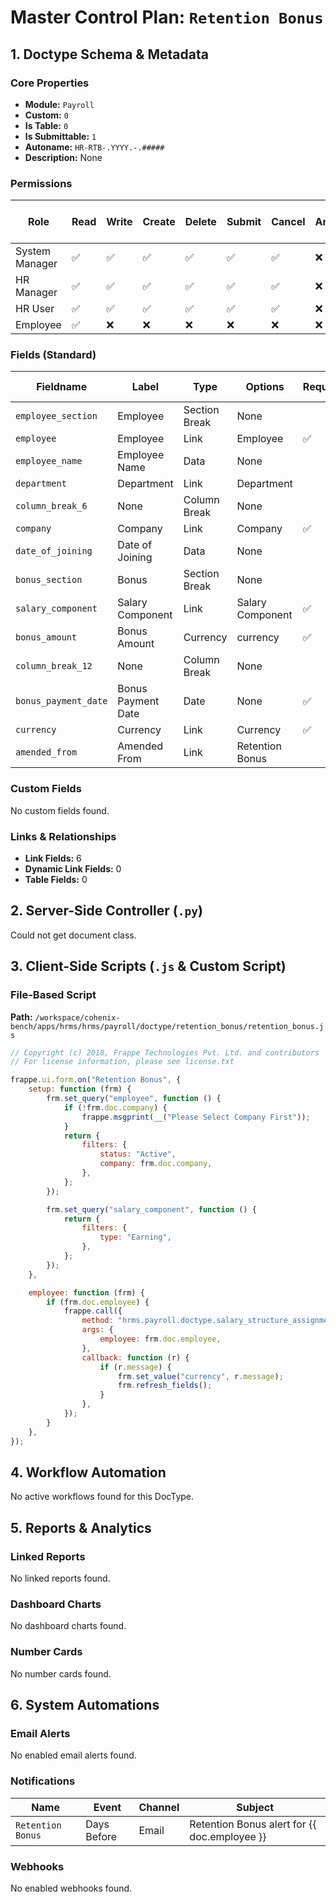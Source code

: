 # Master Control Plan: `Retention Bonus`

## 1. Doctype Schema & Metadata

### Core Properties
- **Module:** `Payroll`
- **Custom:** `0`
- **Is Table:** `0`
- **Is Submittable:** `1`
- **Autoname:** `HR-RTB-.YYYY.-.#####`
- **Description:** None

### Permissions
| Role | Read | Write | Create | Delete | Submit | Cancel | Amend | Report | Import | Export | Print | Email | Share | Set User Perms |
|---|---|---|---|---|---|---|---|---|---|---|---|---|---|---|
| System Manager | ✅ | ✅ | ✅ | ✅ | ✅ | ✅ | ❌ | ✅ | ❌ | ✅ | ✅ | ✅ | ✅ | ❌ |
| HR Manager | ✅ | ✅ | ✅ | ✅ | ✅ | ✅ | ❌ | ✅ | ❌ | ✅ | ✅ | ✅ | ✅ | ❌ |
| HR User | ✅ | ✅ | ✅ | ✅ | ✅ | ✅ | ❌ | ✅ | ❌ | ✅ | ✅ | ✅ | ✅ | ❌ |
| Employee | ✅ | ❌ | ❌ | ❌ | ❌ | ❌ | ❌ | ✅ | ❌ | ✅ | ✅ | ✅ | ✅ | ❌ |


### Fields (Standard)
| Fieldname | Label | Type | Options | Required | Hidden | Read Only | Default | Description |
|---|---|---|---|---|---|---|---|---|
| `employee_section` | Employee | Section Break | None |  |  |  | None | None |
| `employee` | Employee | Link | Employee | ✅ |  |  | None | None |
| `employee_name` | Employee Name | Data | None |  |  | ✅ | None | None |
| `department` | Department | Link | Department |  |  | ✅ | None | None |
| `column_break_6` | None | Column Break | None |  |  |  | None | None |
| `company` | Company | Link | Company | ✅ |  |  | None | None |
| `date_of_joining` | Date of Joining | Data | None |  |  | ✅ | None | None |
| `bonus_section` | Bonus | Section Break | None |  |  |  | None | None |
| `salary_component` | Salary Component | Link | Salary Component | ✅ |  |  | None | None |
| `bonus_amount` | Bonus Amount | Currency | currency | ✅ |  |  | None | None |
| `column_break_12` | None | Column Break | None |  |  |  | None | None |
| `bonus_payment_date` | Bonus Payment Date | Date | None | ✅ |  |  | None | None |
| `currency` | Currency | Link | Currency | ✅ |  | ✅ | None | None |
| `amended_from` | Amended From | Link | Retention Bonus |  |  | ✅ | None | None |


### Custom Fields
No custom fields found.


### Links & Relationships
- **Link Fields:** 6
- **Dynamic Link Fields:** 0
- **Table Fields:** 0

## 2. Server-Side Controller (`.py`)
Could not get document class.


## 3. Client-Side Scripts (`.js` & Custom Script)
### File-Based Script
**Path:** `/workspace/cohenix-bench/apps/hrms/hrms/payroll/doctype/retention_bonus/retention_bonus.js`
```javascript
// Copyright (c) 2018, Frappe Technologies Pvt. Ltd. and contributors
// For license information, please see license.txt

frappe.ui.form.on("Retention Bonus", {
	setup: function (frm) {
		frm.set_query("employee", function () {
			if (!frm.doc.company) {
				frappe.msgprint(__("Please Select Company First"));
			}
			return {
				filters: {
					status: "Active",
					company: frm.doc.company,
				},
			};
		});

		frm.set_query("salary_component", function () {
			return {
				filters: {
					type: "Earning",
				},
			};
		});
	},

	employee: function (frm) {
		if (frm.doc.employee) {
			frappe.call({
				method: "hrms.payroll.doctype.salary_structure_assignment.salary_structure_assignment.get_employee_currency",
				args: {
					employee: frm.doc.employee,
				},
				callback: function (r) {
					if (r.message) {
						frm.set_value("currency", r.message);
						frm.refresh_fields();
					}
				},
			});
		}
	},
});

```




## 4. Workflow Automation
No active workflows found for this DocType.


## 5. Reports & Analytics
### Linked Reports
No linked reports found.


### Dashboard Charts
No dashboard charts found.


### Number Cards
No number cards found.


## 6. System Automations
### Email Alerts
No enabled email alerts found.


### Notifications
| Name | Event | Channel | Subject |
|---|---|---|---|
| `Retention Bonus` | Days Before | Email | Retention Bonus alert for {{ doc.employee }} |



### Webhooks
No enabled webhooks found.
